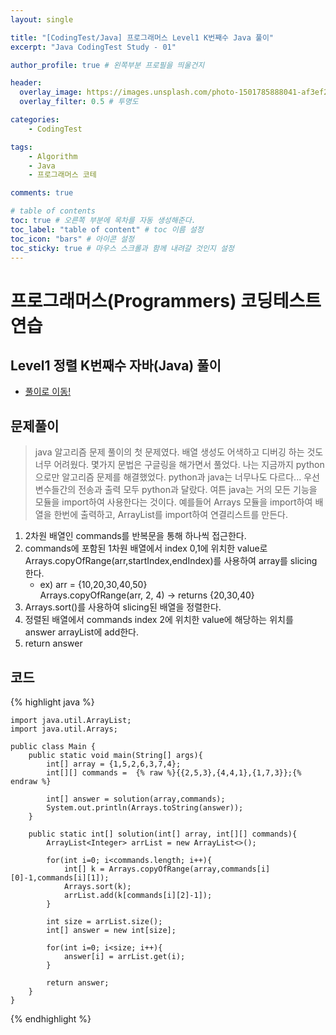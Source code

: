 ```yaml
---
layout: single

title: "[CodingTest/Java] 프로그래머스 Level1 K번째수 Java 풀이"
excerpt: "Java CodingTest Study - 01"

author_profile: true # 왼쪽부분 프로필을 띄울건지

header:
  overlay_image: https://images.unsplash.com/photo-1501785888041-af3ef285b470?ixlib=rb-1.2.1&ixid=eyJhcHBfaWQiOjEyMDd9&auto=format&fit=crop&w=1350&q=80
  overlay_filter: 0.5 # 투명도

categories:
    - CodingTest

tags: 
    - Algorithm
    - Java
    - 프로그래머스 코테

comments: true

# table of contents
toc: true # 오른쪽 부분에 목차를 자동 생성해준다.
toc_label: "table of content" # toc 이름 설정
toc_icon: "bars" # 아이콘 설정
toc_sticky: true # 마우스 스크롤과 함께 내려갈 것인지 설정
---
```


# 프로그래머스(Programmers) 코딩테스트 연습

## Level1 정렬 K번째수 자바(Java) 풀이

- [풀이로 이동!](https://programmers.co.kr/learn/courses/30/lessons/42748?language=java)

## 문제풀이
> java 알고리즘 문제 풀이의 첫 문제였다. 배열 생성도 어색하고 디버깅 하는 것도 너무 어려웠다. 몇가지 문법은 구글링을 해가면서 풀었다.
> 나는 지금까지 python으로만 알고리즘 문제를 해결했었다. python과 java는 너무나도 다르다... 우선 변수들간의 전송과 출력 모두 python과 달랐다.
> 여튼 java는 거의 모든 기능을 모듈을 import하여 사용한다는 것이다. 예를들어 Arrays 모듈을 import하여 배열을 한번에 출력하고, ArrayList를 import하여 연결리스트를 만든다.


1. 2차원 배열인 commands를 반복문을 통해 하나씩 접근한다.
2. commands에 포함된 1차원 배열에서 index 0,1에 위치한 value로 Arrays.copyOfRange(arr,startIndex,endIndex)를 사용하여 array를 slicing 한다.
    - ex) arr = {10,20,30,40,50}<br>Arrays.copyOfRange(arr, 2, 4) -> returns {20,30,40}
3. Arrays.sort()를 사용하여 slicing된 배열을 정렬한다.
4. 정렬된 배열에서 commands index 2에 위치한 value에 해당하는 위치를 answer arrayList에 add한다.
5. return answer


## 코드
{% highlight java %}

    import java.util.ArrayList;
    import java.util.Arrays;
    
    public class Main {
        public static void main(String[] args){
            int[] array = {1,5,2,6,3,7,4};
            int[][] commands =  {% raw %}{{2,5,3},{4,4,1},{1,7,3}};{% endraw %}
    
            int[] answer = solution(array,commands);
            System.out.println(Arrays.toString(answer));
        }
    
        public static int[] solution(int[] array, int[][] commands){
            ArrayList<Integer> arrList = new ArrayList<>();
    
            for(int i=0; i<commands.length; i++){
                int[] k = Arrays.copyOfRange(array,commands[i][0]-1,commands[i][1]);
                Arrays.sort(k);
                arrList.add(k[commands[i][2]-1]);
            }
    
            int size = arrList.size();
            int[] answer = new int[size];
    
            for(int i=0; i<size; i++){
                answer[i] = arrList.get(i);
            }
    
            return answer;
        }
    }

{% endhighlight %}